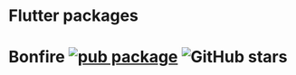 # Flutter packages

# Bonfire [![pub package](https://img.shields.io/pub/v/bonfire.svg)](https://pub.dev/packages/bonfire) ![GitHub stars](https://img.shields.io/github/stars/RafaelBarbosatec/bonfire)
